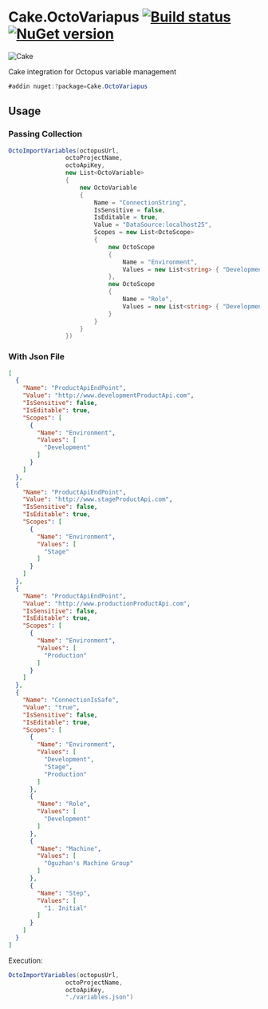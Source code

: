 # Cake.OctoVariapus [![Build status](https://ci.appveyor.com/api/projects/status/5q1klj3re9ebpuj3?svg=true)](https://ci.appveyor.com/project/osoykan/cake-octovariapus) [![NuGet version](https://badge.fury.io/nu/Cake.OctoVariapus.svg)](https://badge.fury.io/nu/Cake.OctoVariapus) 
![Cake](https://raw.githubusercontent.com/cake-contrib/graphics/a5cf0f881c390650144b2243ae551d5b9f836196/png/cake-contrib-medium.png)  

Cake integration for Octopus variable management

```csharp
#addin nuget:?package=Cake.OctoVariapus
```
## Usage

### Passing Collection

```csharp
OctoImportVariables(octopusUrl,
                octoProjectName,
                octoApiKey,
                new List<OctoVariable>
                {
                    new OctoVariable
                    {
                        Name = "ConnectionString",
                        IsSensitive = false,
                        IsEditable = true,
                        Value = "DataSource:localhost25",
                        Scopes = new List<OctoScope>
                        {
                            new OctoScope
                            {
                                Name = "Environment",
                                Values = new List<string> { "Development", "Stage" }
                            },
                            new OctoScope
                            {
                                Name = "Role",
                                Values = new List<string> { "Development" }
                            }
                        }
                    }
                })
```
### With Json File

```json
[
  {
    "Name": "ProductApiEndPoint",
    "Value": "http://www.developmentProductApi.com",
    "IsSensitive": false,
    "IsEditable": true,
    "Scopes": [
      {
        "Name": "Environment",
        "Values": [
          "Development"
        ]
      }
    ]
  },
  {
    "Name": "ProductApiEndPoint",
    "Value": "http://www.stageProductApi.com",
    "IsSensitive": false,
    "IsEditable": true,
    "Scopes": [
      {
        "Name": "Environment",
        "Values": [
          "Stage"
        ]
      }
    ]
  },
  {
    "Name": "ProductApiEndPoint",
    "Value": "http://www.productionProductApi.com",
    "IsSensitive": false,
    "IsEditable": true,
    "Scopes": [
      {
        "Name": "Environment",
        "Values": [
          "Production"
        ]
      }
    ]
  },
  {
    "Name": "ConnectionIsSafe",
    "Value": "true",
    "IsSensitive": false,
    "IsEditable": true,
    "Scopes": [
      {
        "Name": "Environment",
        "Values": [
          "Development",
          "Stage",
          "Production"
        ]
      },
      {
        "Name": "Role",
        "Values": [
          "Development"
        ]
      },
      {
        "Name": "Machine",
        "Values": [
          "Oguzhan's Machine Group"
        ]
      },
      {
        "Name": "Step",
        "Values": [
          "1. Initial"
        ]
      }
    ]
  }
]
```
Execution:

```csharp
OctoImportVariables(octopusUrl,
                octoProjectName,
                octoApiKey,
                "./variables.json")
```
